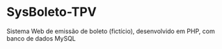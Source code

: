 # SysBoleto-TPV
Sistema Web de emissão de boleto (fictício), desenvolvido em PHP, com banco de dados MySQL
